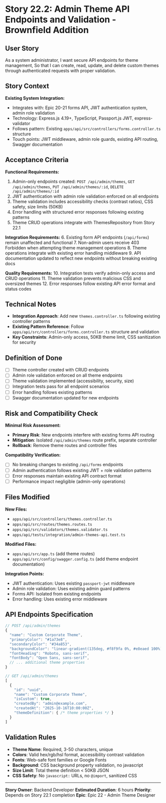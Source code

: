 # Story 22.2: Admin Theme API Endpoints and Validation - Brownfield Addition

## User Story

As a system administrator, I want secure API endpoints for theme management, So that I can create,
read, update, and delete custom themes through authenticated requests with proper validation.

## Story Context

**Existing System Integration:**

- Integrates with: Epic 20-21 forms API, JWT authentication system, admin role validation
- Technology: Express.js 4.19+, TypeScript, Passport.js JWT, express-validator
- Follows pattern: Existing `apps/api/src/controllers/forms.controller.ts` structure
- Touch points: JWT middleware, admin role guards, existing API routing, Swagger documentation

## Acceptance Criteria

**Functional Requirements:**

1. Admin-only endpoints created: `POST /api/admin/themes`, `GET /api/admin/themes`,
   `PUT /api/admin/themes/:id`, `DELETE /api/admin/themes/:id`
2. JWT authentication with admin role validation enforced on all endpoints
3. Theme validation includes accessibility checks (contrast ratios), CSS safety, size limits (50KB)
4. Error handling with structured error responses following existing patterns
5. Theme CRUD operations integrate with ThemesRepository from Story 22.1

**Integration Requirements:** 6. Existing form API endpoints (`/api/forms`) remain unaffected and
functional 7. Non-admin users receive 403 Forbidden when attempting theme management operations 8.
Theme operations integrate with existing error handling middleware 9. API documentation updated to
reflect new endpoints without breaking existing docs

**Quality Requirements:** 10. Integration tests verify admin-only access and CRUD operations 11.
Theme validation prevents malicious CSS and oversized themes 12. Error responses follow existing API
error format and status codes

## Technical Notes

- **Integration Approach**: Add new `themes.controller.ts` following existing controller patterns
- **Existing Pattern Reference**: Follow `apps/api/src/controllers/forms.controller.ts` structure
  and validation
- **Key Constraints**: Admin-only access, 50KB theme limit, CSS sanitization for security

## Definition of Done

- [ ] Theme controller created with CRUD endpoints
- [ ] Admin role validation enforced on all theme endpoints
- [ ] Theme validation implemented (accessibility, security, size)
- [ ] Integration tests pass for all endpoint scenarios
- [ ] Error handling follows existing patterns
- [ ] Swagger documentation updated for new endpoints

## Risk and Compatibility Check

**Minimal Risk Assessment:**

- **Primary Risk**: New endpoints interfere with existing forms API routing
- **Mitigation**: Isolated `/api/admin/themes` route prefix, separate controller
- **Rollback**: Remove theme routes and controller files

**Compatibility Verification:**

- [ ] No breaking changes to existing `/api/forms` endpoints
- [ ] Admin authentication follows existing JWT + role validation patterns
- [ ] Error responses maintain existing API contract format
- [ ] Performance impact negligible (admin-only operations)

## Files Modified

**New Files:**

- `apps/api/src/controllers/themes.controller.ts`
- `apps/api/src/routes/themes.routes.ts`
- `apps/api/src/validators/themes.validator.ts`
- `apps/api/tests/integration/admin-themes-api.test.ts`

**Modified Files:**

- `apps/api/src/app.ts` (add theme routes)
- `apps/api/src/config/swagger.config.ts` (add theme endpoint documentation)

**Integration Points:**

- JWT authentication: Uses existing `passport-jwt` middleware
- Admin role validation: Uses existing admin guard patterns
- Forms API: Isolated from existing endpoints
- Error handling: Uses existing error middleware

## API Endpoints Specification

```typescript
// POST /api/admin/themes
{
  "name": "Custom Corporate Theme",
  "primaryColor": "#1a73e8",
  "secondaryColor": "#34a853",
  "backgroundColor": "linear-gradient(135deg, #f8f9fa 0%, #e8eaed 100%)",
  "fontHeading": "Roboto, sans-serif",
  "fontBody": "Open Sans, sans-serif",
  // ... additional theme properties
}

// GET /api/admin/themes
[
  {
    "id": "uuid",
    "name": "Custom Corporate Theme",
    "isCustom": true,
    "createdBy": "admin@example.com",
    "createdAt": "2025-10-16T10:00:00Z",
    "themeDefinition": { /* theme properties */ }
  }
]
```

## Validation Rules

- **Theme Name**: Required, 3-50 characters, unique
- **Colors**: Valid hex/rgb/hsl format, accessibility contrast validation
- **Fonts**: Web-safe font families or Google Fonts
- **Background**: CSS background property validation, no javascript
- **Size Limit**: Total theme definition < 50KB JSON
- **CSS Safety**: No `javascript:` URLs, no `@import`, sanitized CSS

---

**Story Owner**: Backend Developer **Estimated Duration**: 6 hours **Priority**: Depends on Story
22.1 completion **Epic**: Epic 22 - Admin Theme Designer
